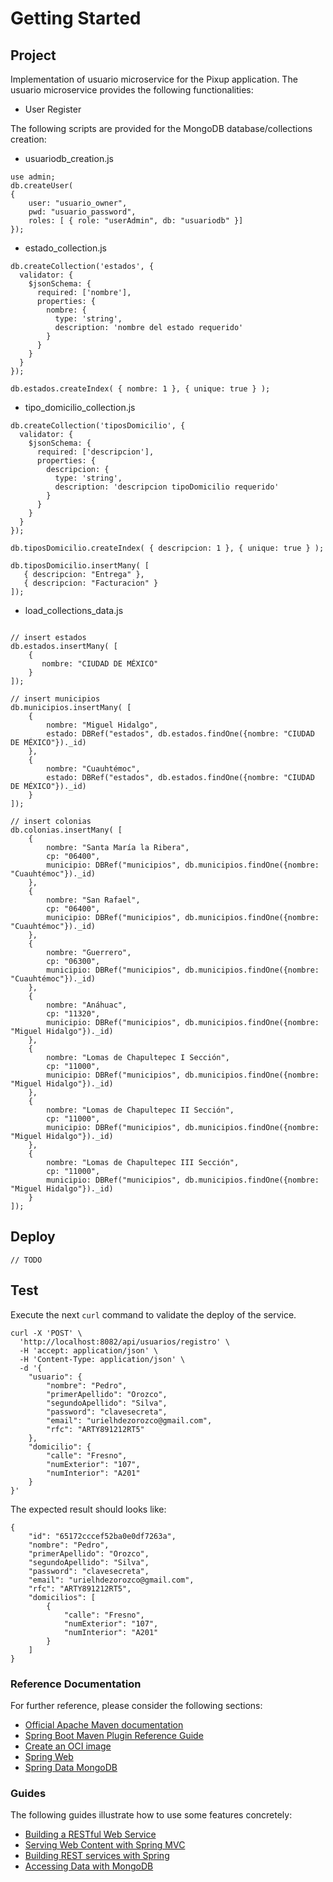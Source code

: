 # Getting Started

## Project

Implementation of usuario microservice for the Pixup application.
The usuario microservice provides the following functionalities:
- User Register

The following scripts are provided for the MongoDB database/collections creation:
* usuariodb_creation.js

```shell
use admin;
db.createUser(
{
	user: "usuario_owner",
	pwd: "usuario_password",
	roles: [ { role: "userAdmin", db: "usuariodb" }]
});
```

  
* estado_collection.js

```shell
db.createCollection('estados', {
  validator: {
    $jsonSchema: {
	  required: ['nombre'],
      properties: {
        nombre: {
          type: 'string',
          description: 'nombre del estado requerido'
        }
      }
    }
  }
});

db.estados.createIndex( { nombre: 1 }, { unique: true } );
```


* tipo_domicilio_collection.js

```shell
db.createCollection('tiposDomicilio', {
  validator: {
    $jsonSchema: {
	  required: ['descripcion'],
      properties: {
        descripcion: {
          type: 'string',
          description: 'descripcion tipoDomicilio requerido'
        }
      }
    }
  }
});

db.tiposDomicilio.createIndex( { descripcion: 1 }, { unique: true } );

db.tiposDomicilio.insertMany( [
   { descripcion: "Entrega" },
   { descripcion: "Facturacion" }
]);
```

* load_collections_data.js
```shell

// insert estados
db.estados.insertMany( [
   	{ 
	   nombre: "CIUDAD DE MÉXICO" 
	}
]);

// insert municipios
db.municipios.insertMany( [
   	{ 
	   	nombre: "Miguel Hidalgo", 
	   	estado: DBRef("estados", db.estados.findOne({nombre: "CIUDAD DE MÉXICO"})._id)
	},
	{ 
	   	nombre: "Cuauhtémoc", 
	   	estado: DBRef("estados", db.estados.findOne({nombre: "CIUDAD DE MÉXICO"})._id)
	}
]);

// insert colonias
db.colonias.insertMany( [
   	{ 
	   	nombre: "Santa María la Ribera", 
	   	cp: "06400",
	   	municipio: DBRef("municipios", db.municipios.findOne({nombre: "Cuauhtémoc"})._id)
	},
	{ 
	   	nombre: "San Rafael", 
	   	cp: "06400",
	   	municipio: DBRef("municipios", db.municipios.findOne({nombre: "Cuauhtémoc"})._id)
	},
	{ 
	   	nombre: "Guerrero", 
	   	cp: "06300",
	   	municipio: DBRef("municipios", db.municipios.findOne({nombre: "Cuauhtémoc"})._id)
	},
	{ 
	   	nombre: "Anáhuac", 
	   	cp: "11320",
	   	municipio: DBRef("municipios", db.municipios.findOne({nombre: "Miguel Hidalgo"})._id)
	},
	{ 
	   	nombre: "Lomas de Chapultepec I Sección", 
	   	cp: "11000",
	   	municipio: DBRef("municipios", db.municipios.findOne({nombre: "Miguel Hidalgo"})._id)
	},
	{ 
	   	nombre: "Lomas de Chapultepec II Sección", 
	   	cp: "11000",
	   	municipio: DBRef("municipios", db.municipios.findOne({nombre: "Miguel Hidalgo"})._id)
	},
	{ 
	   	nombre: "Lomas de Chapultepec III Sección", 
	   	cp: "11000",
	   	municipio: DBRef("municipios", db.municipios.findOne({nombre: "Miguel Hidalgo"})._id)
	}
]);
```




## Deploy

`// TODO `

## Test

Execute the next `curl` command to validate the deploy of the service. 

```shell
curl -X 'POST' \
  'http://localhost:8082/api/usuarios/registro' \
  -H 'accept: application/json' \
  -H 'Content-Type: application/json' \
  -d '{
    "usuario": {
        "nombre": "Pedro",
        "primerApellido": "Orozco",
        "segundoApellido": "Silva",
        "password": "clavesecreta",
        "email": "urielhdezorozco@gmail.com",
        "rfc": "ARTY891212RT5"
    }, 
    "domicilio": {
        "calle": "Fresno",
        "numExterior": "107",
        "numInterior": "A201"
    }
}' 
```

The expected result should looks like:

```
{
    "id": "65172cccef52ba0e0df7263a",
    "nombre": "Pedro",
    "primerApellido": "Orozco",
    "segundoApellido": "Silva",
    "password": "clavesecreta",
    "email": "urielhdezorozco@gmail.com",
    "rfc": "ARTY891212RT5",
    "domicilios": [
        {
            "calle": "Fresno",
            "numExterior": "107",
            "numInterior": "A201"
        }
    ]
}
```

### Reference Documentation
For further reference, please consider the following sections:

* [Official Apache Maven documentation](https://maven.apache.org/guides/index.html)
* [Spring Boot Maven Plugin Reference Guide](https://docs.spring.io/spring-boot/docs/2.7.15/maven-plugin/reference/html/)
* [Create an OCI image](https://docs.spring.io/spring-boot/docs/2.7.15/maven-plugin/reference/html/#build-image)
* [Spring Web](https://docs.spring.io/spring-boot/docs/2.7.15/reference/htmlsingle/index.html#web)
* [Spring Data MongoDB](https://docs.spring.io/spring-boot/docs/2.7.15/reference/htmlsingle/index.html#data.nosql.mongodb)

### Guides
The following guides illustrate how to use some features concretely:

* [Building a RESTful Web Service](https://spring.io/guides/gs/rest-service/)
* [Serving Web Content with Spring MVC](https://spring.io/guides/gs/serving-web-content/)
* [Building REST services with Spring](https://spring.io/guides/tutorials/rest/)
* [Accessing Data with MongoDB](https://spring.io/guides/gs/accessing-data-mongodb/)

